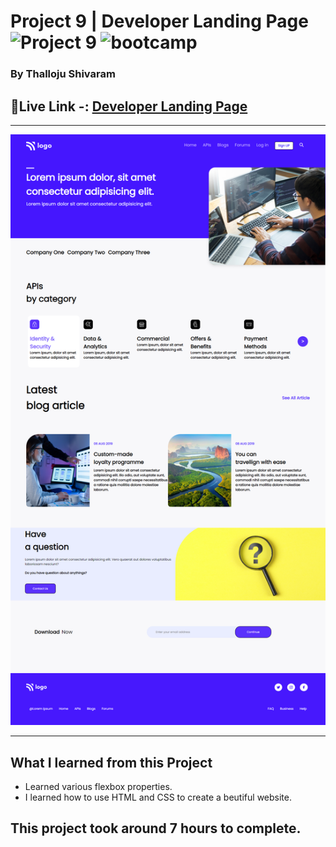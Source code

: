 # Project 9 | Developer Landing Page ![Project 9](https://img.shields.io/badge/Project%20-9-green) ![bootcamp](https://img.shields.io/badge/JS-Bootcamp-yellow)

### By Thalloju Shivaram


## 🔗Live Link -: [ Developer Landing Page ](https://develanding.netlify.app/)
 

---

![myproject](/ScreenShot/developer%20landing%20page.png)

---


## What I learned from this Project

- Learned various flexbox properties.
- I learned how to use HTML and CSS to create a beutiful website.
## This project took around 7 hours to complete.